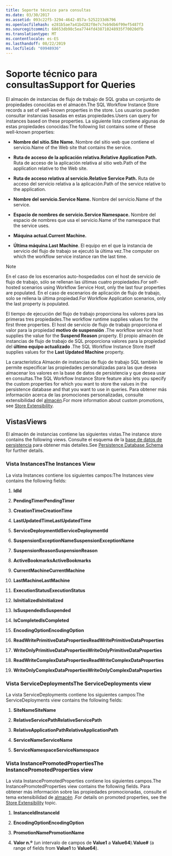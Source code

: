```yaml
---
title: Soporte técnico para consultas
ms.date: 03/30/2017
ms.assetid: 093c22f5-3294-4642-857a-5252233d6796
ms.openlocfilehash: e281b5ae7a41bd282f8e7c7eb9db6f99ef5487f3
ms.sourcegitcommit: 68653db98c5ea7744fd438710248935f70020dfb
ms.translationtype: MT
ms.contentlocale: es-ES
ms.lasthandoff: 08/22/2019
ms.locfileid: "69948936"
---
```

# <a name="support-for-queries"></a><span data-ttu-id="0864a-102">Soporte técnico para consultas</span><span class="sxs-lookup"><span data-stu-id="0864a-102">Support for Queries</span></span>
<span data-ttu-id="0864a-103">El almacén de instancias de flujo de trabajo de SQL graba un conjunto de propiedades conocidas en el almacén.</span><span class="sxs-lookup"><span data-stu-id="0864a-103">The SQL Workflow Instance Store records a set of well-known properties in the store.</span></span> <span data-ttu-id="0864a-104">Los usuarios pueden consultar instancias basadas en estas propiedades.</span><span class="sxs-lookup"><span data-stu-id="0864a-104">Users can query for instances based on these properties.</span></span> <span data-ttu-id="0864a-105">La siguiente lista contiene algunas de estas propiedades conocidas:</span><span class="sxs-lookup"><span data-stu-id="0864a-105">The following list contains some of these well-known properties:</span></span>  
  
- <span data-ttu-id="0864a-106">**Nombre del sitio.**</span><span class="sxs-lookup"><span data-stu-id="0864a-106">**Site Name.**</span></span> <span data-ttu-id="0864a-107">Nombre del sitio web que contiene el servicio.</span><span class="sxs-lookup"><span data-stu-id="0864a-107">Name of the Web site that contains the service.</span></span>  
  
- <span data-ttu-id="0864a-108">**Ruta de acceso de la aplicación relativa.**</span><span class="sxs-lookup"><span data-stu-id="0864a-108">**Relative Application Path.**</span></span> <span data-ttu-id="0864a-109">Ruta de acceso de la aplicación relativa al sitio web.</span><span class="sxs-lookup"><span data-stu-id="0864a-109">Path of the application relative to the Web site.</span></span>  
  
- <span data-ttu-id="0864a-110">**Ruta de acceso relativa al servicio.**</span><span class="sxs-lookup"><span data-stu-id="0864a-110">**Relative Service Path.**</span></span> <span data-ttu-id="0864a-111">Ruta de acceso del servicio relativa a la aplicación.</span><span class="sxs-lookup"><span data-stu-id="0864a-111">Path of the service relative to the application.</span></span>  
  
- <span data-ttu-id="0864a-112">**Nombre del servicio.**</span><span class="sxs-lookup"><span data-stu-id="0864a-112">**Service Name.**</span></span> <span data-ttu-id="0864a-113">Nombre del servicio.</span><span class="sxs-lookup"><span data-stu-id="0864a-113">Name of the service.</span></span>  
  
- <span data-ttu-id="0864a-114">**Espacio de nombres de servicio.**</span><span class="sxs-lookup"><span data-stu-id="0864a-114">**Service Namespace.**</span></span> <span data-ttu-id="0864a-115">Nombre del espacio de nombres que usa el servicio.</span><span class="sxs-lookup"><span data-stu-id="0864a-115">Name of the namespace that the service uses.</span></span>  
  
- <span data-ttu-id="0864a-116">**Máquina actual.**</span><span class="sxs-lookup"><span data-stu-id="0864a-116">**Current Machine.**</span></span>  
  
- <span data-ttu-id="0864a-117">**Última máquina**.</span><span class="sxs-lookup"><span data-stu-id="0864a-117">**Last Machine**.</span></span> <span data-ttu-id="0864a-118">El equipo en el que la instancia de servicio del flujo de trabajo se ejecutó la última vez.</span><span class="sxs-lookup"><span data-stu-id="0864a-118">The computer on which the workflow service instance ran the last time.</span></span>  
  
> [!NOTE]
> <span data-ttu-id="0864a-119">En el caso de los escenarios auto-hospedados con el host de servicio de flujo de trabajo, sólo se rellenan las últimas cuatro propiedades.</span><span class="sxs-lookup"><span data-stu-id="0864a-119">For self-hosted scenarios using Workflow Service Host, only the last four properties are populated.</span></span> <span data-ttu-id="0864a-120">En el caso de escenarios de aplicación de flujo de trabajo, solo se rellena la última propiedad.</span><span class="sxs-lookup"><span data-stu-id="0864a-120">For Workflow Application scenarios, only the last property is populated.</span></span>  
  
 <span data-ttu-id="0864a-121">El tiempo de ejecución del flujo de trabajo proporciona los valores para las primeras tres propiedades.</span><span class="sxs-lookup"><span data-stu-id="0864a-121">The workflow runtime supplies values for the first three properties.</span></span> <span data-ttu-id="0864a-122">El host de servicio de flujo de trabajo proporciona el valor para la propiedad **motivo de suspensión** .</span><span class="sxs-lookup"><span data-stu-id="0864a-122">The workflow service host supplies the value for the **Suspend Reason** property.</span></span> <span data-ttu-id="0864a-123">El propio almacén de instancias de flujo de trabajo de SQL proporciona valores para la propiedad del **último equipo actualizado** .</span><span class="sxs-lookup"><span data-stu-id="0864a-123">The SQL Workflow Instance Store itself supplies values for the **Last Updated Machine** property.</span></span>  
  
 <span data-ttu-id="0864a-124">La característica Almacén de instancias de flujo de trabajo SQL también le permite especificar las propiedades personalizadas para las que desea almacenar los valores en la base de datos de persistencia y que desea usar en consultas.</span><span class="sxs-lookup"><span data-stu-id="0864a-124">The SQL Workflow Instance Store feature also lets you specify the custom properties for which you want to store the values in the persistence database and that you want to use in queries.</span></span> <span data-ttu-id="0864a-125">Para obtener más información acerca de las promociones personalizadas, consulte extensibilidad del [almacén](store-extensibility.md).</span><span class="sxs-lookup"><span data-stu-id="0864a-125">For more information about custom promotions, see [Store Extensibility](store-extensibility.md).</span></span>  
  
## <a name="views"></a><span data-ttu-id="0864a-126">Vistas</span><span class="sxs-lookup"><span data-stu-id="0864a-126">Views</span></span>  
 <span data-ttu-id="0864a-127">El almacén de instancias contiene las siguientes vistas.</span><span class="sxs-lookup"><span data-stu-id="0864a-127">The instance store contains the following views.</span></span> <span data-ttu-id="0864a-128">Consulte el esquema de la [base de datos de persistencia](persistence-database-schema.md) para obtener más detalles.</span><span class="sxs-lookup"><span data-stu-id="0864a-128">See [Persistence Database Schema](persistence-database-schema.md) for further details.</span></span>  
  
### <a name="the-instances-view"></a><span data-ttu-id="0864a-129">Vista Instances</span><span class="sxs-lookup"><span data-stu-id="0864a-129">The Instances View</span></span>  
 <span data-ttu-id="0864a-130">La vista Instances contiene los siguientes campos:</span><span class="sxs-lookup"><span data-stu-id="0864a-130">The Instances view contains the following fields:</span></span>  
  
1. <span data-ttu-id="0864a-131">**Id**</span><span class="sxs-lookup"><span data-stu-id="0864a-131">**Id**</span></span>  
  
2. <span data-ttu-id="0864a-132">**PendingTimer**</span><span class="sxs-lookup"><span data-stu-id="0864a-132">**PendingTimer**</span></span>  
  
3. <span data-ttu-id="0864a-133">**CreationTime**</span><span class="sxs-lookup"><span data-stu-id="0864a-133">**CreationTime**</span></span>  
  
4. <span data-ttu-id="0864a-134">**LastUpdatedTime**</span><span class="sxs-lookup"><span data-stu-id="0864a-134">**LastUpdatedTime**</span></span>  
  
5. <span data-ttu-id="0864a-135">**ServiceDeploymentId**</span><span class="sxs-lookup"><span data-stu-id="0864a-135">**ServiceDeploymentId**</span></span>  
  
6. <span data-ttu-id="0864a-136">**SuspensionExceptionName**</span><span class="sxs-lookup"><span data-stu-id="0864a-136">**SuspensionExceptionName**</span></span>  
  
7. <span data-ttu-id="0864a-137">**SuspensionReason**</span><span class="sxs-lookup"><span data-stu-id="0864a-137">**SuspensionReason**</span></span>  
  
8. <span data-ttu-id="0864a-138">**ActiveBookmarks**</span><span class="sxs-lookup"><span data-stu-id="0864a-138">**ActiveBookmarks**</span></span>  
  
9. <span data-ttu-id="0864a-139">**CurrentMachine**</span><span class="sxs-lookup"><span data-stu-id="0864a-139">**CurrentMachine**</span></span>  
  
10. <span data-ttu-id="0864a-140">**LastMachine**</span><span class="sxs-lookup"><span data-stu-id="0864a-140">**LastMachine**</span></span>  
  
11. <span data-ttu-id="0864a-141">**ExecutionStatus**</span><span class="sxs-lookup"><span data-stu-id="0864a-141">**ExecutionStatus**</span></span>  
  
12. <span data-ttu-id="0864a-142">**IsInitialized**</span><span class="sxs-lookup"><span data-stu-id="0864a-142">**IsInitialized**</span></span>  
  
13. <span data-ttu-id="0864a-143">**IsSuspended**</span><span class="sxs-lookup"><span data-stu-id="0864a-143">**IsSuspended**</span></span>  
  
14. <span data-ttu-id="0864a-144">**IsCompleted**</span><span class="sxs-lookup"><span data-stu-id="0864a-144">**IsCompleted**</span></span>  
  
15. <span data-ttu-id="0864a-145">**EncodingOption**</span><span class="sxs-lookup"><span data-stu-id="0864a-145">**EncodingOption**</span></span>  
  
16. <span data-ttu-id="0864a-146">**ReadWritePrimitiveDataProperties**</span><span class="sxs-lookup"><span data-stu-id="0864a-146">**ReadWritePrimitiveDataProperties**</span></span>  
  
17. <span data-ttu-id="0864a-147">**WriteOnlyPrimitiveDataProperties**</span><span class="sxs-lookup"><span data-stu-id="0864a-147">**WriteOnlyPrimitiveDataProperties**</span></span>  
  
18. <span data-ttu-id="0864a-148">**ReadWriteComplexDataProperties**</span><span class="sxs-lookup"><span data-stu-id="0864a-148">**ReadWriteComplexDataProperties**</span></span>  
  
19. <span data-ttu-id="0864a-149">**WriteOnlyComplexDataProperties**</span><span class="sxs-lookup"><span data-stu-id="0864a-149">**WriteOnlyComplexDataProperties**</span></span>  
  
### <a name="the-servicedeployments-view"></a><span data-ttu-id="0864a-150">Vista ServiceDeployments</span><span class="sxs-lookup"><span data-stu-id="0864a-150">The ServiceDeployments view</span></span>  
 <span data-ttu-id="0864a-151">La vista ServiceDeployments contiene los siguientes campos:</span><span class="sxs-lookup"><span data-stu-id="0864a-151">The ServiceDeployments view contains the following fields:</span></span>  
  
1. <span data-ttu-id="0864a-152">**SiteName**</span><span class="sxs-lookup"><span data-stu-id="0864a-152">**SiteName**</span></span>  
  
2. <span data-ttu-id="0864a-153">**RelativeServicePath**</span><span class="sxs-lookup"><span data-stu-id="0864a-153">**RelativeServicePath**</span></span>  
  
3. <span data-ttu-id="0864a-154">**RelativeApplicationPath**</span><span class="sxs-lookup"><span data-stu-id="0864a-154">**RelativeApplicationPath**</span></span>  
  
4. <span data-ttu-id="0864a-155">**ServiceName**</span><span class="sxs-lookup"><span data-stu-id="0864a-155">**ServiceName**</span></span>  
  
5. <span data-ttu-id="0864a-156">**ServiceNamespace**</span><span class="sxs-lookup"><span data-stu-id="0864a-156">**ServiceNamespace**</span></span>  
  
### <a name="the-instancepromotedproperties-view"></a><span data-ttu-id="0864a-157">Vista InstancePromotedProperties</span><span class="sxs-lookup"><span data-stu-id="0864a-157">The InstancePromotedProperties view</span></span>  
 <span data-ttu-id="0864a-158">La vista InstancePromotedProperties contiene los siguientes campos.</span><span class="sxs-lookup"><span data-stu-id="0864a-158">The InstancePromotedProperties view contains the following fields.</span></span> <span data-ttu-id="0864a-159">Para obtener más información sobre las propiedades promocionadas, consulte el tema extensibilidad de [almacén](store-extensibility.md) .</span><span class="sxs-lookup"><span data-stu-id="0864a-159">For details on promoted properties, see the [Store Extensibility](store-extensibility.md) topic.</span></span>  
  
1. <span data-ttu-id="0864a-160">**InstanceId**</span><span class="sxs-lookup"><span data-stu-id="0864a-160">**InstanceId**</span></span>  
  
2. <span data-ttu-id="0864a-161">**EncodingOption**</span><span class="sxs-lookup"><span data-stu-id="0864a-161">**EncodingOption**</span></span>  
  
3. <span data-ttu-id="0864a-162">**PromotionName**</span><span class="sxs-lookup"><span data-stu-id="0864a-162">**PromotionName**</span></span>  
  
4. <span data-ttu-id="0864a-163">**Valor n.º** (un intervalo de campos de **Value1** a **Value64**).</span><span class="sxs-lookup"><span data-stu-id="0864a-163">**Value#** (a range of fields from **Value1** to **Value64**).</span></span>
